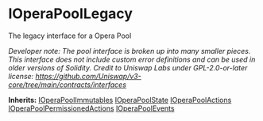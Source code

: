 

# IOperaPoolLegacy


The legacy interface for a Opera Pool



*Developer note: The pool interface is broken up into many smaller pieces.
This interface does not include custom error definitions and can be used in older versions of Solidity.
Credit to Uniswap Labs under GPL-2.0-or-later license:
https://github.com/Uniswap/v3-core/tree/main/contracts/interfaces*

**Inherits:** [IOperaPoolImmutables](pool/IOperaPoolImmutables.md) [IOperaPoolState](pool/IOperaPoolState.md) [IOperaPoolActions](pool/IOperaPoolActions.md) [IOperaPoolPermissionedActions](pool/IOperaPoolPermissionedActions.md) [IOperaPoolEvents](pool/IOperaPoolEvents.md)
